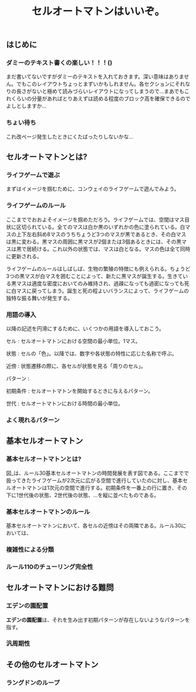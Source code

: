 <header>

# セルオートマトンはいいぞ。
<div class="author"ctes091x></div>

</header>

<main>

## はじめに
### ダミーのテキスト書くの楽しい！！！()
まだ書いてないですがダミーのテキストを入れておきます。深い意味はありません。でもこのレイアウトちょっとまずいかもしれません。各セクションにそれなりの長さがないと極めて読みづらいレイアウトになってしまうので…まあでもこれくらいの分量があればとりあえずは読める程度のブロック高を確保できるのでよしとしますか…

### ちょい待ち
これ改ページ発生したときにくたばったりしないかな…

## セルオートマトンとは?
### ライフゲームで遊ぶ
まずはイメージを掴むために、コンウェイのライフゲームで遊んでみよう。

### ライフゲームのルール
ここまででおおよそイメージを掴めただろう。ライフゲームでは、空間はマス目状に区切られている。全てのマスは白か黒のいずれかの色に塗られている。白マスの上下左右斜め8マスのうちちょうど3つのマスが黒であるとき、その白マスは黒に変わる。黒マスの周囲に黒マスが2個または3個あるときには、その黒マスは黒で居続ける。これ以外の状態では、マスは白となる。マスの色は全て同時に更新される。

ライフゲームのルールはしばしば、生物の繁殖の特徴にも例えられる。ちょうど3つの黒マスが白マスを囲むことによって、新たに黒マスが誕生する。生きている黒マスは適度な密度においてのみ維持され、過疎になっても過密になっても死に白マスに戻ってしまう。誕生と死の程よいバランスによって、ライフゲームの独特な振る舞いが発生する。

### 用語の導入
以降の記述を円滑にするために、いくつかの用語を導入しておこう。

セル
: セルオートマトンにおける空間の最小単位。1マス。

状態
: セルの「色」。以降では、数字や各状態の特性に応じた名称で呼ぶ。

近傍
: 状態遷移の際に、各セルが状態を見る「周りのセル」。

パターン
: 

初期条件
: セルオートマトンを開始するときに与えるパターン。

世代
: セルオートマトンにおける時間の最小単位。

### よく現れるパターン

## 基本セルオートマトン

### 基本セルオートマトンとは?
<!-- ![ルール30基本セルオートマトンの時間発展](https://upload.wikimedia.org/wikipedia/commons/a/aa/Rule30-256-rows.png) -->

図_は、ルール30基本セルオートマトンの時間発展を表す図である。ここまでで扱ってきたライフゲームが2次元に広がる空間で進行していたのに対し、基本セルオートマトンは1次元の空間で進行する。初期条件を一番上の行に置き、その下に1世代後の状態、2世代後の状態、…を縦に並べたものである。

### 基本セルオートマトンのルール
基本セルオートマトンにおいて、各セルの近傍はその両隣である。ルール30においては、


### 複雑性による分類
### ルール110のチューリング完全性

## セルオートマトンにおける難問
### エデンの園配置
**エデンの園配置**は、それを生み出す初期パターンが存在しないようなパターンを指す。

### 汎周期性


## その他のセルオートマトン
### ラングドンのループ

</main>
